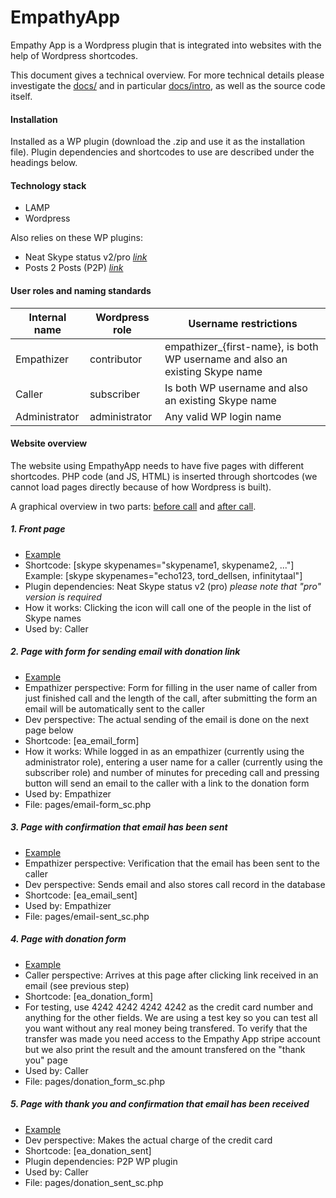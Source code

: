 EmpathyApp
==========

Empathy App is a Wordpress plugin that is integrated into websites with the help of Wordpress shortcodes.

This document gives a technical overview. For more technical details please investigate the [docs/](docs/) and in particular [docs/intro](docs/intro/), as well as the source code itself.


#### Installation

Installed as a WP plugin (download the .zip and use it as the installation file). Plugin dependencies and shortcodes to use are described under the headings below.



#### Technology stack

* LAMP
* Wordpress

Also relies on these WP plugins:

* Neat Skype status v2/pro [*link*](http://neat-wordpress-plugins.mission.lt/neat-skype-status/)
* Posts 2 Posts (P2P) [*link*](https://wordpress.org/plugins/posts-to-posts/)



#### User roles and naming standards

Internal name | Wordpress role | Username restrictions
------------- | -------------- | ---------------------
Empathizer    | contributor    | empathizer_{first-name}, is both WP username and also an existing Skype name
Caller        | subscriber     | Is both WP username and also an existing Skype name
Administrator | administrator  | Any valid WP login name



#### Website overview

The website using EmpathyApp needs to have five pages with different shortcodes. PHP code (and JS, HTML) is inserted through shortcodes (we cannot load pages directly because of how Wordpress is built).

A graphical overview in two parts: [before call](https://cloud.githubusercontent.com/assets/10245688/5697024/e43f9c26-99e4-11e4-9060-9edaf79a66dd.jpg) and [after call](https://cloud.githubusercontent.com/assets/10245688/5697023/e3815e96-99e4-11e4-94db-98df20afe3a4.jpg).


##### 1. Front page

* [Example](http://kuanyin.ihavearrived.org)
* Shortcode: [skype skypenames="skypename1, skypename2, ..."] Example: [skype skypenames="echo123, tord_dellsen, infinitytaal"]
* Plugin dependencies: Neat Skype status v2 (pro) *please note that "pro" version is required*
* How it works: Clicking the icon will call one of the people in the list of Skype names
* Used by: Caller


##### 2. Page with form for sending email with donation link

* [Example](http://kuanyin.ihavearrived.org/email_form/)
* Empathizer perspective: Form for filling in the user name of caller from just finished call and the length of the call, after submitting the form an email will be automatically sent to the caller
* Dev perspective: The actual sending of the email is done on the next page below
* Shortcode: [ea_email_form]
* How it works: While logged in as an empathizer (currently using the administrator role), entering a user name for a caller (currently using the subscriber role) and number of minutes for preceding call and pressing button will send an email to the caller with a link to the donation form
* Used by: Empathizer
* File: pages/email-form_sc.php


##### 3. Page with confirmation that email has been sent

* [Example](http://kuanyin.ihavearrived.org/email_sent/)
* Empathizer perspective: Verification that the email has been sent to the caller
* Dev perspective: Sends email and also stores call record in the database
* Shortcode: [ea_email_sent]
* Used by: Empathizer
* File: pages/email-sent_sc.php


##### 4. Page with donation form

* [Example](http://kuanyin.ihavearrived.org/donation_form/)
* Caller perspective: Arrives at this page after clicking link received in an email (see previous step)
* Shortcode: [ea_donation_form]
* For testing, use 4242 4242 4242 4242 as the credit card number and anything for the other fields. We are using a test key so you can test all you want without any real money being transfered. To verify that the transfer was made you need access to the Empathy App stripe account but we also print the result and the amount transfered on the "thank you" page
* Used by: Caller
* File: pages/donation_form_sc.php


##### 5. Page with thank you and confirmation that email has been received

* [Example](http://kuanyin.ihavearrived.org/donation_sent/)
* Dev perspective: Makes the actual charge of the credit card
* Shortcode: [ea_donation_sent]
* Plugin dependencies: P2P WP plugin
* Used by: Caller
* File: pages/donation_sent_sc.php

